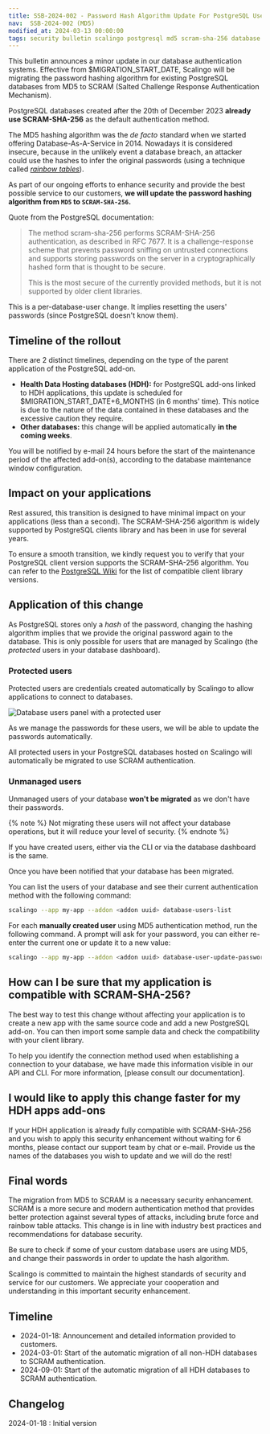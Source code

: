 ```yaml
---
title: SSB-2024-002 - Password Hash Algorithm Update For PostgreSQL Users
nav:  SSB-2024-002 (MD5)
modified_at: 2024-03-13 00:00:00
tags: security bulletin scalingo postgresql md5 scram-sha-256 database
---
```


This bulletin announces a minor update in our database authentication systems. Effective from $MIGRATION_START_DATE, Scalingo will be migrating the password hashing algorithm for existing PostgreSQL databases from MD5 to SCRAM (Salted Challenge Response Authentication Mechanism).

PostgreSQL databases created after the 20th of December 2023 **already use SCRAM-SHA-256** as the default authentication method.

The MD5 hashing algorithm was the *de facto* standard when we started offering Database-As-A-Service in 2014. Nowadays it is considered insecure, because in the unlikely event a database breach, an attacker could use the hashes to infer the original passwords (using a technique called *[rainbow tables](https://en.wikipedia.org/wiki/Rainbow_table)*).

As part of our ongoing efforts to enhance security and provide the best possible service to our customers, **we will update the password hashing algorithm  from `MD5` to `SCRAM-SHA-256`.**

Quote from the PostgreSQL documentation:

> The method scram-sha-256 performs SCRAM-SHA-256 authentication, as described in RFC 7677. It is a challenge-response scheme that prevents password sniffing on untrusted connections and supports storing passwords on the server in a cryptographically hashed form that is thought to be secure.
> 
> 
> This is the most secure of the currently provided methods, but it is not supported by older client libraries.

This is a per-database-user change. It implies resetting the users' passwords (since PostgreSQL doesn't know them).

## Timeline of the rollout

There are 2 distinct timelines, depending on the type of the parent application of the PostgreSQL add-on.

- **Health Data Hosting databases (HDH):** for PostgreSQL add-ons linked to HDH applications, this update is scheduled for $MIGRATION_START_DATE+6_MONTHS (in 6 months' time). This notice is due to the nature of the data contained in these databases and the excessive caution they require.
- **Other databases:** this change will be applied automatically **in the coming weeks**.

You will be notified by e-mail 24 hours before the start of the maintenance period of the affected add-on(s), according to the database maintenance window configuration.

## Impact on your applications

Rest assured, this transition is designed to have minimal impact on your applications (less than a second). The SCRAM-SHA-256 algorithm is widely supported by PostgreSQL clients library and has been in use for several years.

To ensure a smooth transition, we kindly request you to verify that your PostgreSQL client version supports the SCRAM-SHA-256 algorithm. You can refer to the [PostgreSQL Wiki](https://wiki.postgresql.org/wiki/List_of_drivers) for the list of compatible client library versions.

## Application of this change

As PostgreSQL stores only a *hash* of the password, changing the hashing algorithm implies that we provide the original password again to the database. This is only possible for users that are managed by Scalingo (the *protected* users in your database dashboard).

### Protected users

Protected users are credentials created automatically by Scalingo to allow applications to connect to databases.

![Database users panel with a protected user](https://cdn.scalingo.com/documentation/security/20240313_database_users_panel_protected_user.png)

As we manage the passwords for these users, we will be able to update the passwords automatically.

All protected users in your PostgreSQL databases hosted on Scalingo will automatically be migrated to use SCRAM authentication.

### Unmanaged users

Unmanaged users of your database **won't be migrated** as we don't have their passwords.


{% note %}
  Not migrating these users will not affect your database operations, but it will reduce your level of security.
{% endnote %}

If you have created users, either via the CLI or via the database dashboard is the same.

Once you have been notified that your database has been migrated. 

You can list the users of your database and see their current authentication method with the following command:

```bash
scalingo --app my-app --addon <addon uuid> database-users-list
```

For each **manually created user** using MD5 authentication method, run the following command. A prompt will ask for your password, you can either re-enter the current one or update it to a new value:

```bash
scalingo --app my-app --addon <addon uuid> database-user-update-password <username>
```

## How can I be sure that my application is compatible with SCRAM-SHA-256?

The best way to test this change without affecting your application is to create a new app with the same source code and add a new PostgreSQL add-on. You can then import some sample data and check the compatibility with your client library.

To help you identify the connection method used when establishing a connection to your database, we have made this information visible in our API and CLI. For more information, [please consult our documentation].

## I would like to apply this change faster for my HDH apps add-ons

If your HDH application is already fully compatible with SCRAM-SHA-256 and you wish to apply this security enhancement without waiting for 6 months, please contact our support team by chat or e-mail. Provide us the names of the databases you wish to update and we will do the rest!

## Final words

The migration from MD5 to SCRAM is a necessary security enhancement. SCRAM is a more secure and modern authentication method that provides better protection against several types of attacks, including brute force and rainbow table attacks. This change is in line with industry best practices and recommendations for database security.

Be sure to check if some of your custom database users are using MD5, and change their passwords in order to update
the hash algorithm.

Scalingo is committed to maintain the highest standards of security and service for our customers. We appreciate your cooperation and understanding in this important security enhancement.

## Timeline

- 2024-01-18: Announcement and detailed information provided to customers.
- 2024-03-01: Start of the automatic migration of all non-HDH databases to SCRAM authentication.
- 2024-09-01: Start of the automatic migration of all HDH databases to SCRAM authentication.

## Changelog

2024-01-18 : Initial version